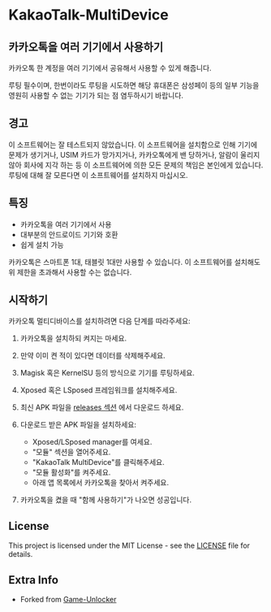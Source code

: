 # KakaoTalk-MultiDevice
## 카카오톡을 여러 기기에서 사용하기
카카오톡 한 계정을 여러 기기에서 공유해서 사용할 수 있게 해줍니다.

루팅 필수이며, 한번이라도 루팅을 시도하면 해당 휴대폰은 삼성페이 등의 일부 기능을 영원히 사용할 수 없는 기기가 되는 점 염두하시기 바랍니다.

## 경고
이 소프트웨어는 잘 테스트되지 않았습니다.
이 소프트웨어을 설치함으로 인해 기기에 문제가 생기거나, USIM 카드가 망가지거나, 카카오톡에게 밴 당하거나, 알람이 울리지 않아 회사에 지각 하는 등 이 소프트웨어에 의한 모든 문제의 책임은 본인에게 있습니다.
루팅에 대해 잘 모른다면 이 소프트웨어를 설치하지 마십시오.

## 특징
- 카카오톡을 여러 기기에서 사용
- 대부분의 안드로이드 기기와 호환
- 쉽게 설치 가능

카카오톡은 스마트폰 1대, 태블릿 1대만 사용할 수 있습니다.
이 소프트웨어를 설치해도 위 제한을 초과해서 사용할 수는 없습니다.

## 시작하기

카카오톡 멀티디바이스를 설치하려면 다음 단계를 따라주세요:

1. 카카오톡을 설치하되 켜지는 마세요.

2. 만약 이미 켠 적이 있다면 데이터를 삭제해주세요.

3. Magisk 혹은 KernelSU 등의 방식으로 기기를 루팅하세요.

4. Xposed 혹은 LSposed 프레임워크를 설치해주세요.

5. 최신 APK 파일을 [releases 섹션](https://github.com/jsonmona/KakaoTalk-MuitiDevice/releases) 에서 다운로드 하세요.

6. 다운로드 받은 APK 파일을 설치하세요:
   - Xposed/LSposed manager를 여세요.
   - "모듈" 섹션을 열어주세요.
   - "KakaoTalk MultiDevice"를 클릭해주세요.
   - "모듈 활성화"를 켜주세요.
   - 아래 앱 목록에서 카카오톡을 찾아서 켜주세요.

7. 카카오톡을 켰을 때 "함께 사용하기"가 나오면 성공입니다.

## License

This project is licensed under the MIT License - see the [LICENSE](LICENSE) file for details.

## Extra Info

- Forked from [Game-Unlocker](https://github.com/rushiranpise/Game-Unlocker)
